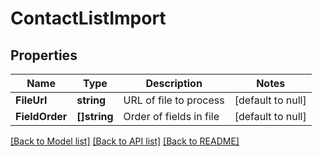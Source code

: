 # ContactListImport

## Properties
Name | Type | Description | Notes
------------ | ------------- | ------------- | -------------
**FileUrl** | **string** | URL of file to process | [default to null]
**FieldOrder** | **[]string** | Order of fields in file | [default to null]

[[Back to Model list]](../README.md#documentation-for-models) [[Back to API list]](../README.md#documentation-for-api-endpoints) [[Back to README]](../README.md)


